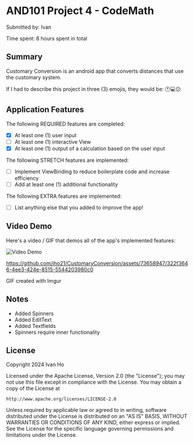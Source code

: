 <!-- (This is a comment) INSTRUCTIONS: Go through this page and fill out any **bolded** entries with their correct values.-->

# AND101 Project 4 - CodeMath

Submitted by: Ivan

Time spent: 8 hours spent in total

## Summary

Customary Conversion is an android app that converts distances that use the customary system.

If I had to describe this project in three (3) emojis, they would be: 🕐💻😕

## Application Features

<!-- (This is a comment) Please be sure to change the [ ] to [x] for any features you completed.  If a feature is not checked [x], you might miss the points for that item! -->

The following REQUIRED features are completed:

- [X] At least one (1) user input
- [ ] At least one (1) interactive View
- [X] At least one (1) output of a calculation based on the user input

The following STRETCH features are implemented:

- [ ] Implement ViewBinding to reduce boilerplate code and increase efficiency
- [ ] Add at least one (1) additional functionality

The following EXTRA features are implemented:

- [ ] List anything else that you added to improve the app!

## Video Demo

Here's a video / GIF that demos all of the app's implemented features:

<img src='https://github.com/iho21/CustomaryConversion/assets/73658947/322f3646-4ee3-424e-8515-5544203980c0' title='Video Demo' width='' alt='Video Demo' />



https://github.com/iho21/CustomaryConversion/assets/73658947/322f3646-4ee3-424e-8515-5544203980c0





GIF created with Imgur

<!-- Recommended tools:
- [Kap](https://getkap.co/) for macOS
- [ScreenToGif](https://www.screentogif.com/) for Windows
- [peek](https://github.com/phw/peek) for Linux. -->

## Notes

- Added Spinners
- Added EditText
- Added Textfields
- Spinners require inner functionality

## License

Copyright 2024 Ivan Ho

Licensed under the Apache License, Version 2.0 (the "License");
you may not use this file except in compliance with the License.
You may obtain a copy of the License at

    http://www.apache.org/licenses/LICENSE-2.0

Unless required by applicable law or agreed to in writing, software
distributed under the License is distributed on an "AS IS" BASIS,
WITHOUT WARRANTIES OR CONDITIONS OF ANY KIND, either express or implied.
See the License for the specific language governing permissions and
limitations under the License.
